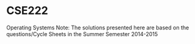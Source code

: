 # CSE222
Operating Systems
Note: The solutions presented here are based on the questions/Cycle Sheets in the Summer Semester 2014-2015
